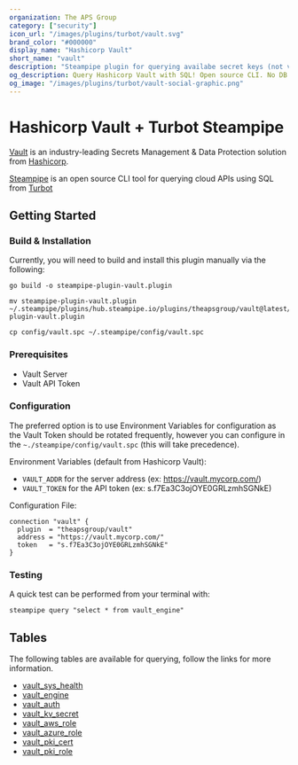 ```yaml
---
organization: The APS Group
category: ["security"]
icon_url: "/images/plugins/turbot/vault.svg"
brand_color: "#000000"
display_name: "Hashicorp Vault"
short_name: "vault"
description: "Steampipe plugin for querying availabe secret keys (not values), etc from Hashicorp Vault."
og_description: Query Hashicorp Vault with SQL! Open source CLI. No DB required. 
og_image: "/images/plugins/turbot/vault-social-graphic.png"
---
```


# Hashicorp Vault + Turbot Steampipe

[Vault](https://www.vaultproject.io/) is an industry-leading Secrets Management & Data Protection solution from [Hashicorp](https://www.hashicorp.com/).

[Steampipe](https://steampipe.io/) is an open source CLI tool for querying cloud APIs using SQL from [Turbot](https://turbot.com/)

## Getting Started

### Build & Installation

Currently, you will need to build and install this plugin manually via the following:

```shell
go build -o steampipe-plugin-vault.plugin

mv steampipe-plugin-vault.plugin ~/.steampipe/plugins/hub.steampipe.io/plugins/theapsgroup/vault@latest/steampipe-plugin-vault.plugin

cp config/vault.spc ~/.steampipe/config/vault.spc
```

### Prerequisites

- Vault Server
- Vault API Token

### Configuration

The preferred option is to use Environment Variables for configuration as the Vault Token should be rotated frequently, however you can configure in the `~./steampipe/config/vault.spc` (this will take precedence).

Environment Variables (default from Hashicorp Vault):

- `VAULT_ADDR` for the server address (ex: https://vault.mycorp.com/)
- `VAULT_TOKEN` for the API token (ex: s.f7Ea3C3ojOYE0GRLzmhSGNkE)

Configuration File:

```hcl
connection "vault" {
  plugin  = "theapsgroup/vault"
  address = "https://vault.mycorp.com/"
  token   = "s.f7Ea3C3ojOYE0GRLzmhSGNkE"
}
```
### Testing

A quick test can be performed from your terminal with:

```shell
steampipe query "select * from vault_engine"
```

## Tables

The following tables are available for querying, follow the links for more information.

- [vault_sys_health](https://github.com/theapsgroup/steampipe-plugin-vault/blob/main/docs/tables/vault_sys_health.md)
- [vault_engine](https://github.com/theapsgroup/steampipe-plugin-vault/blob/main/docs/tables/vault_engine.md)
- [vault_auth](https://github.com/theapsgroup/steampipe-plugin-vault/blob/main/docs/tables/vault_auth.md)
- [vault_kv_secret](https://github.com/theapsgroup/steampipe-plugin-vault/blob/main/docs/tables/vault_kv_secret.md)
- [vault_aws_role](https://github.com/theapsgroup/steampipe-plugin-vault/blob/main/docs/tables/vault_aws_role.md)
- [vault_azure_role](https://github.com/theapsgroup/steampipe-plugin-vault/blob/main/docs/tables/vault_azure_role.md)
- [vault_pki_cert](https://github.com/theapsgroup/steampipe-plugin-vault/blob/main/docs/tables/vault_pki_cert.md)
- [vault_pki_role](https://github.com/theapsgroup/steampipe-plugin-vault/blob/main/docs/tables/vault_pki_role.md)
